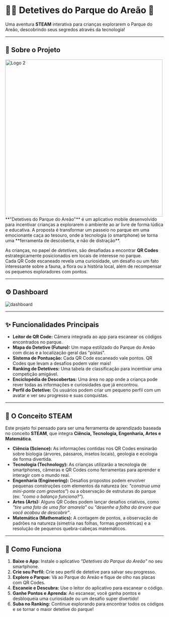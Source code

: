 # 🕵️‍♀️ Detetives do Parque do Areão 🌳
Uma aventura **STEAM** interativa para crianças explorarem o Parque do Areão, descobrindo seus segredos através da tecnologia!

---

## 📜 Sobre o Projeto
<img width="500" height="500" alt="Logo 2" src="https://github.com/user-attachments/assets/42a9ce51-9988-46f8-8891-6126e0a70640" />
**"Detetives do Parque do Areão"** é um aplicativo mobile desenvolvido para incentivar crianças a explorarem o ambiente ao ar livre de forma lúdica e educativa.  
A proposta é transformar um passeio no parque em uma emocionante caça ao tesouro, onde a tecnologia (o smartphone) se torna uma **ferramenta de descoberta, e não de distração**.

As crianças, no papel de *detetives*, são desafiadas a encontrar **QR Codes** estrategicamente posicionados em locais de interesse no parque.  
Cada QR Code escaneado revela uma curiosidade, um desafio ou um fato interessante sobre a fauna, a flora ou a história local, além de recompensar os pequenos exploradores com pontos.

---
## ⚙ Dashboard
![dashboard](https://github.com/user-attachments/assets/eb0d8b9d-592e-4d98-98df-557f3a287126)

---
## ✨ Funcionalidades Principais
- **Leitor de QR Code:** Câmera integrada ao app para escanear os códigos encontrados no parque.  
- **Mapa do Detetive (Futuro):** Um mapa estilizado do Parque do Areão com dicas e a localização geral das "pistas".  
- **Sistema de Pontuação:** Cada QR Code escaneado vale pontos. QR Codes que levam a desafios podem valer mais!  
- **Ranking de Detetives:** Uma tabela de classificação para incentivar uma competição amigável.  
- **Enciclopédia de Descobertas:** Uma área no app onde a criança pode rever todas as informações e curiosidades que já encontrou.  
- **Perfil do Detetive:** Os usuários podem criar um pequeno perfil com um avatar e ver seu progresso e suas conquistas.  

---

## 🧠 O Conceito STEAM
Este projeto foi pensado para ser uma ferramenta de aprendizado baseada no conceito **STEAM**, que integra **Ciência, Tecnologia, Engenharia, Artes e Matemática**.

- **Ciência (Science):** As informações contidas nos QR Codes ensinarão sobre biologia (árvores, pássaros, insetos locais), geologia e ecologia de forma divertida.  
- **Tecnologia (Technology):** As crianças utilizarão a tecnologia de smartphones, câmeras e QR Codes como ferramentas para aprender e interagir com o mundo real.  
- **Engenharia (Engineering):** Desafios propostos podem envolver pequenas construções com elementos da natureza (ex: *"construa uma mini-ponte com gravetos"*) ou a observação de estruturas do parque (ex: *"como o balanço funciona?"*).  
- **Artes (Arts):** Alguns QR Codes podem lançar desafios criativos, como *"tire uma foto de uma flor amarela"* ou *"desenhe a folha da árvore que você acabou de descobrir"*.  
- **Matemática (Mathematics):** A contagem de pontos, a observação de padrões na natureza (simetria nas folhas, formas geométricas) e a resolução de pequenos quebra-cabeças matemáticos.  

---

## 🚀 Como Funciona
1. **Baixe o App:** Instale o aplicativo *"Detetives do Parque do Areão"* no seu smartphone.  
2. **Crie seu Perfil:** Crie seu perfil de detetive para salvar seu progresso.  
3. **Explore o Parque:** Vá ao Parque do Areão e fique de olho nas placas com QR Codes.  
4. **Escaneie e Descubra:** Use o leitor do aplicativo para escanear o código.  
5. **Ganhe Pontos e Aprenda:** Ao escanear, você ganha pontos e desbloqueia uma curiosidade ou um desafio super divertido!  
6. **Suba no Ranking:** Continue explorando para encontrar todos os códigos e se tornar o maior detetive do parque!  
